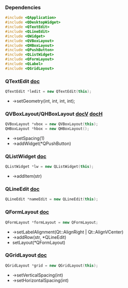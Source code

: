 ### Dependencies
```c++
#include <QApplication>
#include <QDesktopWidget>
#include <QTextEdit>
#include <QLineEdit>
#include <QWidget>
#include <QVBoxLayout>
#include <QHBoxLayout>
#include <QPushButton>
#include <QListWidget>
#include <QFormLayout>
#include <QLabel>
#include <QGridLayout>
```

### QTextEdit [doc](http://doc.qt.io/qt-5/QTextEdit.html)
  ```c++
  QTextEdit *ledit = new QTextEdit(this);
  ```
  - ->setGeometry(int, int, int, int);
### QVBoxLayout/QHBoxLayout [docV]([doc](http://doc.qt.io/qt-5/QVBoxLayout.html)) [docH]([doc](http://doc.qt.io/qt-5/QHBoxLayout.html))
  ```c++
  QVBoxLayout *vbox = new QVBoxLayout(this);
  QHBoxLayout *hbox = new QHBoxLayout();
  ```
  - ->setSpacing(1)
  - ->addWidget(*QPushButton)
  
  
### QListWidget [doc](http://doc.qt.io/qt-5/QListWidget.html)
  ```c++
  QListWidget *lw = new QListWidget(this);
  ```
  - ->addItem(str)

### QLineEdit [doc](http://doc.qt.io/qt-5/QLineEdit.html)
  ```c++
  QLineEdit *nameEdit = new QLineEdit(this);
  ```
  
### QFormLayout [doc](http://doc.qt.io/qt-5/QFormLayout.html)
  ```c++
  QFormLayout *formLayout = new QFormLayout;
  ```
  - ->setLabelAlignment(Qt::AlignRight | Qt::AlignVCenter)
  - ->addRow(str, *QLineEdit)
  - setLayout(*QFormLayout)

### QGridLayout [doc](http://doc.qt.io/qt-5/QGridLayout.html)
  ```c++
  QGridLayout *grid = new QGridLayout(this);
  ```
  - ->setVerticalSpacing(int)
  - ->setHorizontalSpacing(int)
